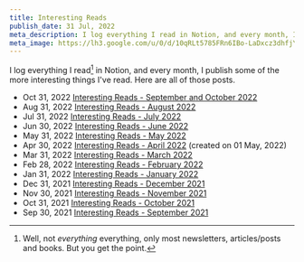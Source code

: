 ```yaml
---
title: Interesting Reads
publish_date: 31 Jul, 2022
meta_description: I log everything I read in Notion, and every month, I publish some of the more interesting things I've read. Here are all of those posts.
meta_image: https://lh3.google.com/u/0/d/10qRLt5785FRn6IBo-LaDxcz3dhfjYtaK=w2880-h1528-iv1
---
```


I log everything I read[^1] in Notion, and every month, I publish some of the more interesting things I've read. Here are all of those posts.

- <time>Oct 31, 2022</time> [Interesting Reads - September and October 2022](/blog/interesting-reads-september-october-2022)
- <time>Aug 31, 2022</time> [Interesting Reads - August 2022](/blog/interesting-reads-august-2022)
- <time>Jul 31, 2022</time> [Interesting Reads - July 2022](/blog/interesting-reads-july-2022)
- <time>Jun 30, 2022</time> [Interesting Reads - June 2022](/blog/interesting-reads-june-2022)
- <time>May 31, 2022</time> [Interesting Reads - May 2022](/blog/interesting-reads-may-2022)
- <time>Apr 30, 2022</time> [Interesting Reads - April 2022](/blog/interesting-reads-april-2022) (created on 01 May, 2022)
- <time>Mar 31, 2022</time> [Interesting Reads - March 2022](/blog/interesting-reads-march-2022)
- <time>Feb 28, 2022</time> [Interesting Reads - February 2022](/blog/interesting-reads-february-2022)
- <time>Jan 31, 2022</time> [Interesting Reads - January 2022](/blog/interesting-reads-january-2022)
- <time>Dec 31, 2021</time> [Interesting Reads - December 2021](/blog/interesting-reads-december-2021)
- <time>Nov 30, 2021</time> [Interesting Reads - November 2021](/blog/interesting-reads-november-2021)
- <time>Oct 31, 2021</time> [Interesting Reads - October 2021](/blog/interesting-reads-october-2021)
- <time>Sep 30, 2021</time> [Interesting Reads - September 2021](/blog/interesting-reads-september-2021)

[^1]: Well, not _everything_ everything, only most newsletters, articles/posts and books. But you get the point.
